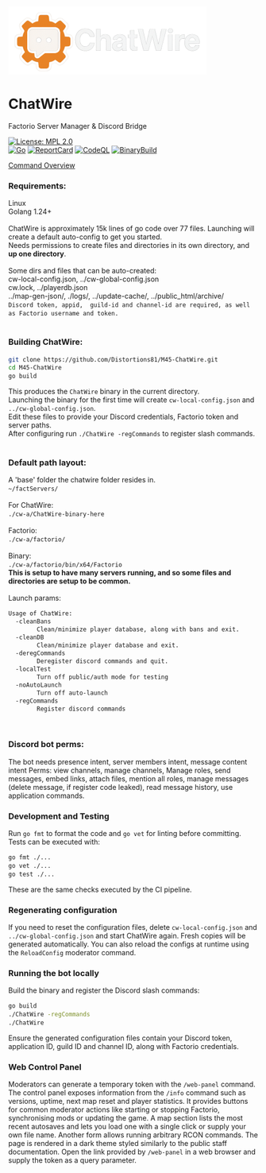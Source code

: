 <img src="img-source/logo-readme.png" alt="ChatWire Logo" width="400" height="137">

# ChatWire

Factorio Server Manager & Discord Bridge

[![License: MPL 2.0](https://img.shields.io/badge/License-MPL_2.0-brightgreen.svg)](https://opensource.org/licenses/MPL-2.0)
<br>
[![Go](https://github.com/Distortions81/M45-ChatWire/actions/workflows/go.yml/badge.svg)](https://github.com/Distortions81/M45-ChatWire/actions/workflows/go.yml)
[![ReportCard](https://github.com/Distortions81/M45-ChatWire/actions/workflows/report.yml/badge.svg)](https://github.com/Distortions81/M45-ChatWire/actions/workflows/report.yml)
[![CodeQL](https://github.com/Distortions81/M45-ChatWire/actions/workflows/codeql-analysis.yml/badge.svg)](https://github.com/Distortions81/M45-ChatWire/actions/workflows/codeql-analysis.yml)
[![BinaryBuild](https://github.com/Distortions81/M45-ChatWire/actions/workflows/build-linux64.yml/badge.svg)](https://github.com/Distortions81/M45-ChatWire/actions/workflows/build-linux64.yml)

[Command Overview](https://m45sci.xyz/help-discord-staff.html)

### Requirements:
Linux<br>
Golang 1.24+<br>
<br>
ChatWire is approximately 15k lines of go code over 77 files.
Launching will create a default auto-config to get you started.<br>
Needs permissions to create files and directories in its own directory, and **up one directory**.<br>
<br>
Some dirs and files that can be auto-created:<br>
cw-local-config.json, ../cw-global-config.json<br>
cw.lock, ../playerdb.json<br>
../map-gen-json/, ./logs/, ../update-cache/, ../public_html/archive/<br>
`Discord token, appid,  guild-id and channel-id are required, as well as Factorio username and token.`<br>
<br>
### Building ChatWire:<br>
```bash
git clone https://github.com/Distortions81/M45-ChatWire.git
cd M45-ChatWire
go build
```
This produces the `ChatWire` binary in the current directory.<br>
Launching the binary for the first time will create `cw-local-config.json` and `../cw-global-config.json`.<br>
Edit these files to provide your Discord credentials, Factorio token and server paths.<br>
After configuring run `./ChatWire -regCommands` to register slash commands.<br>
<br>
### Default path layout:<br>
A 'base' folder the chatwire folder resides in.<br>
`~/factServers/`<br>
<br>
For ChatWire:<br>
`./cw-a/ChatWire-binary-here`<br>
<br>
Factorio:<br>
`./cw-a/factorio/`<br>
<br>
Binary:<br>
`./cw-a/factorio/bin/x64/Factorio`<br>
**This is setup to have many servers running, and so some files and directories are setup to be common.**<br>
<br>
Launch params:
```text
Usage of ChatWire:
  -cleanBans
        Clean/minimize player database, along with bans and exit.
  -cleanDB
        Clean/minimize player database and exit.
  -deregCommands
        Deregister discord commands and quit.
  -localTest
        Turn off public/auth mode for testing
  -noAutoLaunch
        Turn off auto-launch
  -regCommands
        Register discord commands
```
        
<br>

### Discord bot perms:
The bot needs presence intent, server members intent, message content intent
Perms: view channels, manage channels, Manage roles, send messages, embed links, attach files, mention all roles, manage messages (delete message, if register code leaked), read message history, use application commands.

### Development and Testing

Run `go fmt` to format the code and `go vet` for linting before committing. Tests can be executed with:
```bash
go fmt ./...
go vet ./...
go test ./...
```
These are the same checks executed by the CI pipeline.

### Regenerating configuration

If you need to reset the configuration files, delete `cw-local-config.json` and `../cw-global-config.json` and start ChatWire again. Fresh copies will be generated automatically. You can also reload the configs at runtime using the `ReloadConfig` moderator command.

### Running the bot locally

Build the binary and register the Discord slash commands:
```bash
go build
./ChatWire -regCommands
./ChatWire
```
Ensure the generated configuration files contain your Discord token, application ID, guild ID and channel ID, along with Factorio credentials.

### Web Control Panel

Moderators can generate a temporary token with the `/web-panel` command. The control panel exposes
information from the `/info` command such as versions, uptime, next map reset and player statistics.
It provides buttons for common moderator actions like starting or stopping Factorio, synchronising
mods or updating the game. A map section lists the most recent autosaves and lets you load one with
a single click or supply your own file name. Another form allows running arbitrary RCON commands.
The page is rendered in a dark theme styled similarly to the public staff documentation. Open the
link provided by `/web-panel` in a web browser and supply the token as a query parameter.

